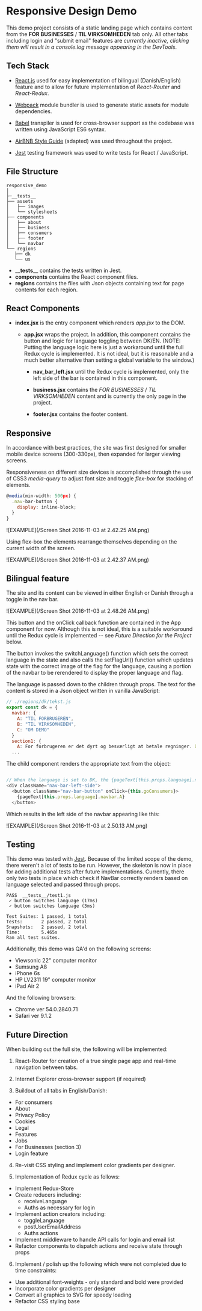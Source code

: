 # Responsive Design Demo

This demo project consists of a static landing page which contains content from the **FOR BUSINESSES** / **TIL VIRKSOMHEDEN** tab only.  All other tabs including login and "submit email" features are *currently inactive, clicking them will result in a console.log message appearing in the DevTools*.

## Tech Stack

- [React.js](https://github.com/facebook/react) used for easy implementation of bilingual (Danish/English) feature and to allow for future implementation of *React-Router* and *React-Redux*.

- [Webpack](https://github.com/webpack) module bundler is used to generate static assets for module dependencies.  

- [Babel](https://github.com/babel/babel) transpiler is used for cross-browser support as the codebase was written using JavaScript ES6 syntax.

- [AirBNB Style Guide](https://github.com/airbnb/javascript) (adapted) was used throughout the project.

- [Jest](https://github.com/facebook/jest) testing framework was used to write tests for React / JavaScript.

## File Structure
```
responsive_demo
│
├─__tests__
├── assets
│   ├── images
│   └── stylesheets
├── components
│   ├── about
│   ├── business
│   ├── consumers
│   ├── footer
│   └── navbar
└── regions
   ├── dk
   └── us
```
* **\_\_tests\_\_** contains the tests written in Jest.
* **components** contains the React component files.
* **regions** contains the files with Json objects containing text for page contents for each region.

## React Components
- **index.jsx** is the entry component which renders *app.jsx* to the DOM.

  - **app.jsx** wraps the project.  In addition, this component contains the button and logic for language toggling between DK/EN. (NOTE: Putting the language logic here is just a workaround until the full Redux cycle is implemented.  It is not ideal, but it is reasonable and a much better alternative than setting a global variable to the window.)

    - **nav_bar_left.jsx** until the Redux cycle is implemented, only the left side of the bar is contained in this component.

    - **business.jsx** contains the *FOR BUSINESSES* / *TIL VIRKSOMHEDEN* content and is currently the only page in the project.

    - **footer.jsx** contains the footer content.

## Responsive
In accordance with best practices, the site was first designed for smaller mobile device screens (300-330px), then expanded for  larger viewing screens.


Responsiveness on different size devices is accomplished through the use of CSS3 *media-query* to adjust font size and toggle *flex-box* for stacking of elements.

```javascript
@media(min-width: 500px) {
  .nav-bar-button {
    display: inline-block;
  }
}
```
![EXAMPLE](/Screen Shot 2016-11-03 at 2.42.25 AM.png)


Using flex-box the elements rearrange themselves depending on the current width of the screen.

![EXAMPLE](/Screen Shot 2016-11-03 at 2.42.37 AM.png)



## Bilingual feature

The site and its content can be viewed in either English or Danish through a toggle in the nav bar.  

![EXAMPLE](/Screen Shot 2016-11-03 at 2.48.26 AM.png)

This button and the onClick callback function are contained in the App component for now.  Although this is not ideal, this is a suitable workaround until the Redux cycle is implemented -- see *Future Direction for the Project* below.

The button invokes the switchLanguage() function which sets the correct language in the state and also calls the setFlagUrl() function which updates state with the correct image of the flag for the language, causing a portion of the navbar to be rerendered to display the proper language and flag.

The language is passed down to the children through props.  The text for the content is stored in a Json object written in vanilla JavaScript:

```javascript
// ./regions/dk/tekst.js
export const dk = {
  navbar: {
    A: "TIL FORBRUGEREN",
    B: "TIL VIRKSOMHEDEN",
    C: "OM DEMO"
  }
  section1: {
    A: For forbrugeren er det dyrt og besværligt at betale regninger. Det går ud over likviditeten og administrationsomkostningerne hos kreditorer som dig.
  ...

```

The child component renders the appropriate text from the object:

```javascript

// When the language is set to DK, the {pageText[this.props.language].navbar.A} will render "TIL FORBRUGEREN" per the object above.
<div className="nav-bar-left-side">
  <button className="nav-bar-button" onClick={this.goConsumers}>
    {pageText[this.props.language].navbar.A}
  </button>

```

Which results in the left side of the navbar appearing like this:

![EXAMPLE](/Screen Shot 2016-11-03 at 2.50.13 AM.png)



## Testing

This demo was tested with [Jest](https://github.com/facebook/jest).  Because of the limited scope of the demo, there weren't a lot of tests to be run.  However, the skeleton is now in place for adding additional tests after future implementations.  Currently, there only two tests in place which check if NavBar correctly renders based on language selected and passed through props.


```
PASS  __tests__/test1.js
 ✓ button switches language (17ms)
 ✓ button switches language (3ms)

Test Suites: 1 passed, 1 total
Tests:       2 passed, 2 total
Snapshots:   2 passed, 2 total
Time:        5.465s
Ran all test suites.
```

Additionally, this demo was QA'd on the following screens:
  - Viewsonic 22" computer monitor
  - Sumsung A8
  - iPhone 6s
  - HP LV2311 19" computer monitor
  - iPad Air 2

And the following browsers:
  - Chrome ver 54.0.2840.71
  - Safari ver 9.1.2


## Future Direction

When building out the full site, the following will be implemented:

1) React-Router for creation of a true single page app and real-time navigation between tabs.

2) Internet Explorer cross-browser support (if required)

3) Buildout of all tabs in English/Danish:
  - For consumers
  - About
  - Privacy Policy
  - Cookies
  - Legal
  - Features
  - Jobs
  - For Businesses (section 3)
  - Login feature


4) Re-visit CSS styling and implement color gradients per designer.

5) Implementation of Redux cycle as follows:

  - Implement Redux-Store
  - Create reducers including:
      - receiveLanguage
      - Auths as necessary for login
  - Implement action creators including:
      - toggleLanguage
      - postUserEmailAddress
      - Auths actions
  - Implement middleware to handle API calls for login and email list
  - Refactor components to dispatch actions and receive state through props

6) Implement / polish up the following which were not completed due to time constraints:
  - Use additional font-weights - only standard and bold were provided
  - Incorporate color gradients per designer
  - Convert all graphics to SVG for speedy loading
  - Refactor CSS styling base
